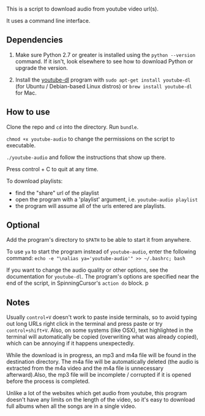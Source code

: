 This is a script to download audio from youtube video url(s).

It uses a command line interface.

## Dependencies

1. Make sure Python 2.7 or greater is installed using the `python --version` command. If it isn't, look elsewhere to see how to download Python or upgrade the version.

2. Install the [youtube-dl](https://rg3.github.io/youtube-dl/) program with `sudo apt-get install youtube-dl` (for Ubuntu / Debian-based Linux distros) or `brew install youtube-dl` for Mac. 

## How to use

Clone the repo and `cd` into the directory. Run `bundle`.

`chmod +x youtube-audio` to change the permissions on the script to executable.

`./youtube-audio` and  follow the instructions that show up there. 

Press control + C to quit at any time. 

To download playlists:

- find the "share" url of the playlist
- open the program with a 'playlist' argument, i.e. `youtube-audio playlist`
- the program will assume all of the urls entered are playlists. 

## Optional

Add the program's directory to `$PATH` to be able to start it from anywhere.

To use `ya` to start the program instead of `youtube-audio`, enter the following command: `echo -e "\nalias ya='youtube-audio'" >> ~/.bashrc; bash`

If you want to change the audio quality or other options, see the documentation for `youtube-dl`. The program's options are specified  near the
end of the script, in SpinningCursor's `action do` block. p

## Notes

Usually `control+V` doesn't work to paste inside terminals, so to avoid typing out long URLs right click in the terminal and press paste or try `control+shift+V`. Also, on some systems (like OSX), text highlighted in the terminal will automatically be copied (overwriting what was already copied), which can be annoying if it happens unexpectedly.

While the download is in progress, an mp3 and m4a file will be found in the destination directory. The m4a file will be automatically deleted (the audio is extracted from the m4a video and the m4a file is unnecessary afterward).Also, the mp3 file will be incomplete / corrupted if it is opened before the process is completed. 

Unlike a lot of the websites which get audio from youtube, this program doesn't have any limits on the length of the video, so it's easy to download full albums when all the songs are in a single video. 
